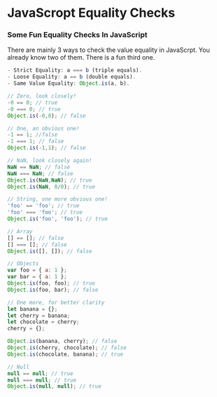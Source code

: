 # JavaScropt Equality Checks
### Some Fun Equality Checks In JavaScript

There are mainly 3 ways to check the value equality in JavaScrpt. You already know two of them. There is a fun third one.
```js
- Strict Equality: a === b (triple equals).
- Loose Equality: a == b (double equals).
- Same Value Equality: Object.is(a, b).
```

```js
// Zero, look closely!
-0 == 0; // true
-0 === 0; // true
Object.is(-0,0); // false
```

```js
// One, an obvious one!
-1 == 1; //false
-1 === 1; // false
Object.is(-1,1); // false
```

```js
// NaN, look closely again!
NaN == NaN; // false
NaN === NaN; // false
Object.is(NaN,NaN); // true
Object.is(NaN, 0/0); // true
```

```js
// String, one more obvious one!
'foo' == 'foo'; // true
'foo' === 'foo'; // true
Object.is('foo', 'foo'); // true
```

```js
// Array
[] == []; // false
[] === []; // false 
Object.is([], []); // false
```

```js
// Objects
var foo = { a: 1 };
var bar = { a: 1 };
Object.is(foo, foo); // true
Object.is(foo, bar); // false

// One more, for better clarity
let banana = {};
let cherry = banana;
let chocolate = cherry;
cherry = {};

Object.is(banana, cherry); // false
Object.is(cherry, chocolate); // false
Object.is(chocolate, banana); // true
```

```js
// Null
null == null; // true
null === null; // true
Object.is(null, null); // true
```